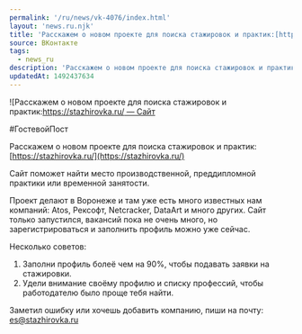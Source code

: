```yaml
---
permalink: '/ru/news/vk-4076/index.html'
layout: 'news.ru.njk'
title: 'Расскажем о новом проекте для поиска стажировок и практик:[https://stazhirovka.ru/ — Сайт п'
source: ВКонтакте
tags:
  - news_ru
description: 'Расскажем о новом проекте для поиска стажировок и практик:[https://stazhirovka.ru/ — Сайт'
updatedAt: 1492437634
---
```

![Расскажем о новом проекте для поиска стажировок и практик:[https://stazhirovka.ru/ — Сайт](https://sun9-5.userapi.com/impf/Z6amZ3-JyhldXVRfMZbptUcpddLrWdT1wgJ-gw/CXzfa15picY.jpg?size=1280x720&quality=96&sign=29900bdda38579f0e00c46c9e50d8fe9&c_uniq_tag=Xs9-8rDE6T2k0ZzGv3IdOc5mIrO2qnyC7QRQkdpaX7Y&type=album)

#ГостевойПост

Расскажем о новом проекте для поиска стажировок и практик: [https://stazhirovka.ru/](https://stazhirovka.ru/)

Сайт поможет найти место производственной, преддипломной практики или временной занятости.

Проект делают в Воронеже и там уже есть много известных нам компаний: Atos, Рексофт, Netcracker, DataArt и много других. Сайт только запустился, вакансий пока не очень много, но зарегистрироваться и заполнить профиль можно уже сейчас.

Несколько советов:
1. Заполни профиль болеё чем на 90%, чтобы подавать заявки на стажировки.
2. Удели внимание своёму профилю и списку профессий, чтобы работодателю было проще тебя найти.

Заметил ошибку или хочешь добавить компанию, пиши на почту: es@stazhirovka.ru
